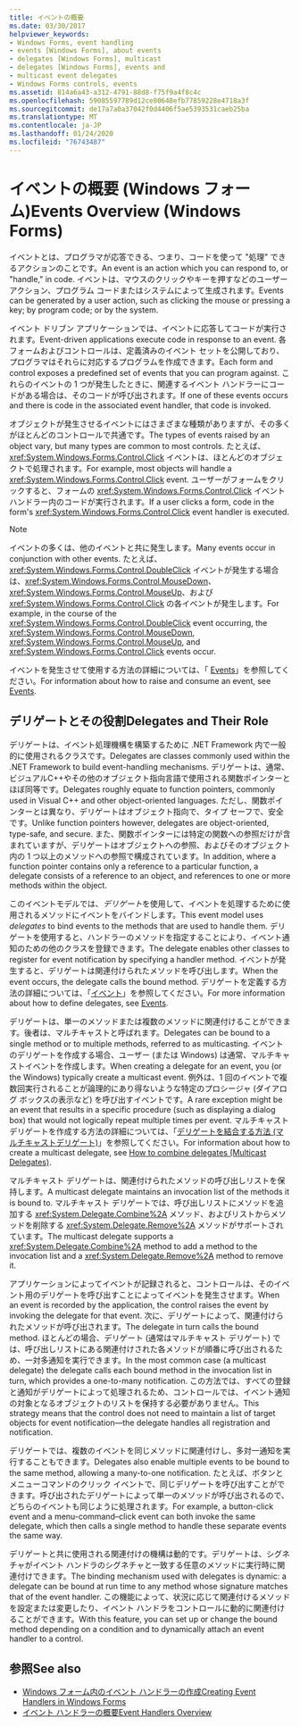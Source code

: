 ```yaml
---
title: イベントの概要
ms.date: 03/30/2017
helpviewer_keywords:
- Windows Forms, event handling
- events [Windows Forms], about events
- delegates [Windows Forms], multicast
- delegates [Windows Forms], events and
- multicast event delegates
- Windows Forms controls, events
ms.assetid: 814a6a43-a312-4791-88d8-f75f9a4f8c4c
ms.openlocfilehash: 59085597789d12ce80648efb77859228e4718a3f
ms.sourcegitcommit: de17a7a0a37042f0d4406f5ae5393531caeb25ba
ms.translationtype: MT
ms.contentlocale: ja-JP
ms.lasthandoff: 01/24/2020
ms.locfileid: "76743487"
---
```

# <a name="events-overview-windows-forms"></a><span data-ttu-id="91d5c-102">イベントの概要 (Windows フォーム)</span><span class="sxs-lookup"><span data-stu-id="91d5c-102">Events Overview (Windows Forms)</span></span>
<span data-ttu-id="91d5c-103">イベントとは、プログラマが応答できる、つまり、コードを使って "処理" できるアクションのことです。</span><span class="sxs-lookup"><span data-stu-id="91d5c-103">An event is an action which you can respond to, or "handle," in code.</span></span> <span data-ttu-id="91d5c-104">イベントは、マウスのクリックやキーを押すなどのユーザー アクション、プログラム コードまたはシステムによって生成されます。</span><span class="sxs-lookup"><span data-stu-id="91d5c-104">Events can be generated by a user action, such as clicking the mouse or pressing a key; by program code; or by the system.</span></span>

 <span data-ttu-id="91d5c-105">イベント ドリブン アプリケーションでは、イベントに応答してコードが実行されます。</span><span class="sxs-lookup"><span data-stu-id="91d5c-105">Event-driven applications execute code in response to an event.</span></span> <span data-ttu-id="91d5c-106">各フォームおよびコントロールは、定義済みのイベント セットを公開しており、プログラマはそれらに対応するプログラムを作成できます。</span><span class="sxs-lookup"><span data-stu-id="91d5c-106">Each form and control exposes a predefined set of events that you can program against.</span></span> <span data-ttu-id="91d5c-107">これらのイベントの 1 つが発生したときに、関連するイベント ハンドラーにコードがある場合は、そのコードが呼び出されます。</span><span class="sxs-lookup"><span data-stu-id="91d5c-107">If one of these events occurs and there is code in the associated event handler, that code is invoked.</span></span>

 <span data-ttu-id="91d5c-108">オブジェクトが発生させるイベントにはさまざまな種類がありますが、その多くがほとんどのコントロールで共通です。</span><span class="sxs-lookup"><span data-stu-id="91d5c-108">The types of events raised by an object vary, but many types are common to most controls.</span></span> <span data-ttu-id="91d5c-109">たとえば、<xref:System.Windows.Forms.Control.Click> イベントは、ほとんどのオブジェクトで処理されます。</span><span class="sxs-lookup"><span data-stu-id="91d5c-109">For example, most objects will handle a <xref:System.Windows.Forms.Control.Click> event.</span></span> <span data-ttu-id="91d5c-110">ユーザーがフォームをクリックすると、フォームの <xref:System.Windows.Forms.Control.Click> イベント ハンドラー内のコードが実行されます。</span><span class="sxs-lookup"><span data-stu-id="91d5c-110">If a user clicks a form, code in the form's <xref:System.Windows.Forms.Control.Click> event handler is executed.</span></span>

> [!NOTE]
> <span data-ttu-id="91d5c-111">イベントの多くは、他のイベントと共に発生します。</span><span class="sxs-lookup"><span data-stu-id="91d5c-111">Many events occur in conjunction with other events.</span></span> <span data-ttu-id="91d5c-112">たとえば、<xref:System.Windows.Forms.Control.DoubleClick> イベントが発生する場合は、<xref:System.Windows.Forms.Control.MouseDown>、<xref:System.Windows.Forms.Control.MouseUp>、および <xref:System.Windows.Forms.Control.Click> の各イベントが発生します。</span><span class="sxs-lookup"><span data-stu-id="91d5c-112">For example, in the course of the <xref:System.Windows.Forms.Control.DoubleClick> event occurring, the <xref:System.Windows.Forms.Control.MouseDown>, <xref:System.Windows.Forms.Control.MouseUp>, and <xref:System.Windows.Forms.Control.Click> events occur.</span></span>

 <span data-ttu-id="91d5c-113">イベントを発生させて使用する方法の詳細については、「 [Events](../../standard/events/index.md)」を参照してください。</span><span class="sxs-lookup"><span data-stu-id="91d5c-113">For information about how to raise and consume an event, see [Events](../../standard/events/index.md).</span></span>

## <a name="delegates-and-their-role"></a><span data-ttu-id="91d5c-114">デリゲートとその役割</span><span class="sxs-lookup"><span data-stu-id="91d5c-114">Delegates and Their Role</span></span>
 <span data-ttu-id="91d5c-115">デリゲートは、イベント処理機構を構築するために .NET Framework 内で一般的に使用されるクラスです。</span><span class="sxs-lookup"><span data-stu-id="91d5c-115">Delegates are classes commonly used within the .NET Framework to build event-handling mechanisms.</span></span> <span data-ttu-id="91d5c-116">デリゲートは、通常、ビジュアルC++やその他のオブジェクト指向言語で使用される関数ポインターとほぼ同等です。</span><span class="sxs-lookup"><span data-stu-id="91d5c-116">Delegates roughly equate to function pointers, commonly used in Visual C++ and other object-oriented languages.</span></span> <span data-ttu-id="91d5c-117">ただし、関数ポインターとは異なり、デリゲートはオブジェクト指向で、タイプ セーフで、安全です。</span><span class="sxs-lookup"><span data-stu-id="91d5c-117">Unlike function pointers however, delegates are object-oriented, type-safe, and secure.</span></span> <span data-ttu-id="91d5c-118">また、関数ポインターには特定の関数への参照だけが含まれていますが、デリゲートはオブジェクトへの参照、およびそのオブジェクト内の 1 つ以上のメソッドへの参照で構成されています。</span><span class="sxs-lookup"><span data-stu-id="91d5c-118">In addition, where a function pointer contains only a reference to a particular function, a delegate consists of a reference to an object, and references to one or more methods within the object.</span></span>

 <span data-ttu-id="91d5c-119">このイベントモデルでは、*デリゲート*を使用して、イベントを処理するために使用されるメソッドにイベントをバインドします。</span><span class="sxs-lookup"><span data-stu-id="91d5c-119">This event model uses *delegates* to bind events to the methods that are used to handle them.</span></span> <span data-ttu-id="91d5c-120">デリゲートを使用すると、ハンドラーのメソッドを指定することにより、イベント通知のための他のクラスを登録できます。</span><span class="sxs-lookup"><span data-stu-id="91d5c-120">The delegate enables other classes to register for event notification by specifying a handler method.</span></span> <span data-ttu-id="91d5c-121">イベントが発生すると、デリゲートは関連付けられたメソッドを呼び出します。</span><span class="sxs-lookup"><span data-stu-id="91d5c-121">When the event occurs, the delegate calls the bound method.</span></span> <span data-ttu-id="91d5c-122">デリゲートを定義する方法の詳細については、「[イベント](../../standard/events/index.md)」を参照してください。</span><span class="sxs-lookup"><span data-stu-id="91d5c-122">For more information about how to define delegates, see [Events](../../standard/events/index.md).</span></span>

<span data-ttu-id="91d5c-123">デリゲートは、単一のメソッドまたは複数のメソッドに関連付けることができます。後者は、マルチキャストと呼ばれます。</span><span class="sxs-lookup"><span data-stu-id="91d5c-123">Delegates can be bound to a single method or to multiple methods, referred to as multicasting.</span></span> <span data-ttu-id="91d5c-124">イベントのデリゲートを作成する場合、ユーザー (または Windows) は通常、マルチキャストイベントを作成します。</span><span class="sxs-lookup"><span data-stu-id="91d5c-124">When creating a delegate for an event, you (or the Windows) typically create a multicast event.</span></span> <span data-ttu-id="91d5c-125">例外は、1 回のイベントで複数回実行されることが論理的にあり得ないような特定のプロシージャ (ダイアログ ボックスの表示など) を呼び出すイベントです。</span><span class="sxs-lookup"><span data-stu-id="91d5c-125">A rare exception might be an event that results in a specific procedure (such as displaying a dialog box) that would not logically repeat multiple times per event.</span></span> <span data-ttu-id="91d5c-126">マルチキャストデリゲートを作成する方法の詳細については、「[デリゲートを結合する方法 (マルチキャストデリゲート)](../../csharp/programming-guide/delegates/how-to-combine-delegates-multicast-delegates.md)」を参照してください。</span><span class="sxs-lookup"><span data-stu-id="91d5c-126">For information about how to create a multicast delegate, see [How to combine delegates (Multicast Delegates)](../../csharp/programming-guide/delegates/how-to-combine-delegates-multicast-delegates.md).</span></span>

 <span data-ttu-id="91d5c-127">マルチキャスト デリゲートは、関連付けられたメソッドの呼び出しリストを保持します。</span><span class="sxs-lookup"><span data-stu-id="91d5c-127">A multicast delegate maintains an invocation list of the methods it is bound to.</span></span> <span data-ttu-id="91d5c-128">マルチキャスト デリゲートでは、呼び出しリストにメソッドを追加する <xref:System.Delegate.Combine%2A> メソッド、およびリストからメソッドを削除する <xref:System.Delegate.Remove%2A> メソッドがサポートされています。</span><span class="sxs-lookup"><span data-stu-id="91d5c-128">The multicast delegate supports a <xref:System.Delegate.Combine%2A> method to add a method to the invocation list and a <xref:System.Delegate.Remove%2A> method to remove it.</span></span>

 <span data-ttu-id="91d5c-129">アプリケーションによってイベントが記録されると、コントロールは、そのイベント用のデリゲートを呼び出すことによってイベントを発生させます。</span><span class="sxs-lookup"><span data-stu-id="91d5c-129">When an event is recorded by the application, the control raises the event by invoking the delegate for that event.</span></span> <span data-ttu-id="91d5c-130">次に、デリゲートによって、関連付けられたメソッドが呼び出されます。</span><span class="sxs-lookup"><span data-stu-id="91d5c-130">The delegate in turn calls the bound method.</span></span> <span data-ttu-id="91d5c-131">ほとんどの場合、デリゲート (通常はマルチキャスト デリゲート) では、呼び出しリストにある関連付けされた各メソッドが順番に呼び出されるため、一対多通知を実行できます。</span><span class="sxs-lookup"><span data-stu-id="91d5c-131">In the most common case (a multicast delegate) the delegate calls each bound method in the invocation list in turn, which provides a one-to-many notification.</span></span> <span data-ttu-id="91d5c-132">この方法では、すべての登録と通知がデリゲートによって処理されるため、コントロールでは、イベント通知の対象となるオブジェクトのリストを保持する必要がありません。</span><span class="sxs-lookup"><span data-stu-id="91d5c-132">This strategy means that the control does not need to maintain a list of target objects for event notification—the delegate handles all registration and notification.</span></span>

 <span data-ttu-id="91d5c-133">デリゲートでは、複数のイベントを同じメソッドに関連付けし、多対一通知を実行することもできます。</span><span class="sxs-lookup"><span data-stu-id="91d5c-133">Delegates also enable multiple events to be bound to the same method, allowing a many-to-one notification.</span></span> <span data-ttu-id="91d5c-134">たとえば、ボタンとメニューコマンドのクリック イベントで、同じデリゲートを呼び出すことができます。呼び出されたデリゲートによって単一のメソッドが呼び出されるので、どちらのイベントも同じように処理されます。</span><span class="sxs-lookup"><span data-stu-id="91d5c-134">For example, a button-click event and a menu-command–click event can both invoke the same delegate, which then calls a single method to handle these separate events the same way.</span></span>

 <span data-ttu-id="91d5c-135">デリゲートと共に使用される関連付けの機構は動的です。デリゲートは、シグネチャがイベント ハンドラのシグネチャと一致する任意のメソッドに実行時に関連付けできます。</span><span class="sxs-lookup"><span data-stu-id="91d5c-135">The binding mechanism used with delegates is dynamic: a delegate can be bound at run time to any method whose signature matches that of the event handler.</span></span> <span data-ttu-id="91d5c-136">この機能によって、状況に応じて関連付けるメソッドを設定または変更したり、イベント ハンドラをコントロールに動的に関連付けることができます。</span><span class="sxs-lookup"><span data-stu-id="91d5c-136">With this feature, you can set up or change the bound method depending on a condition and to dynamically attach an event handler to a control.</span></span>

## <a name="see-also"></a><span data-ttu-id="91d5c-137">参照</span><span class="sxs-lookup"><span data-stu-id="91d5c-137">See also</span></span>

- [<span data-ttu-id="91d5c-138">Windows フォーム内のイベント ハンドラーの作成</span><span class="sxs-lookup"><span data-stu-id="91d5c-138">Creating Event Handlers in Windows Forms</span></span>](creating-event-handlers-in-windows-forms.md)
- [<span data-ttu-id="91d5c-139">イベント ハンドラーの概要</span><span class="sxs-lookup"><span data-stu-id="91d5c-139">Event Handlers Overview</span></span>](event-handlers-overview-windows-forms.md)
